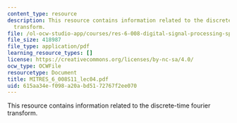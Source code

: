```yaml
---
content_type: resource
description: This resource contains information related to the discrete-time fourier
  transform.
file: /ol-ocw-studio-app/courses/res-6-008-digital-signal-processing-spring-2011/615aa34ef098a20abd5172767f2ee070_MITRES_6_008S11_lec04.pdf
file_size: 418987
file_type: application/pdf
learning_resource_types: []
license: https://creativecommons.org/licenses/by-nc-sa/4.0/
ocw_type: OCWFile
resourcetype: Document
title: MITRES_6_008S11_lec04.pdf
uid: 615aa34e-f098-a20a-bd51-72767f2ee070
---
```

This resource contains information related to the discrete-time fourier transform.